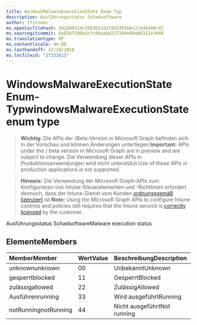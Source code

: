 ```yaml
---
title: WindowsMalwareExecutionState Enum-Typ
description: Ausführungsstatus Schadsoftware
author: tfitzmac
ms.openlocfilehash: 3d2dd9154c3563b11d17dd2455bbc2cbdb498c47
ms.sourcegitcommit: 6a82bf240a3cfc0baabd227349e08a08311e3d44
ms.translationtype: MT
ms.contentlocale: de-DE
ms.lasthandoff: 12/18/2018
ms.locfileid: "27332613"
---
```

# <a name="windowsmalwareexecutionstate-enum-type"></a><span data-ttu-id="df43d-103">WindowsMalwareExecutionState Enum-Typ</span><span class="sxs-lookup"><span data-stu-id="df43d-103">windowsMalwareExecutionState enum type</span></span>

> <span data-ttu-id="df43d-104">**Wichtig:** Die APIs der /Beta-Version in Microsoft Graph befinden sich in der Vorschau und können Änderungen unterliegen.</span><span class="sxs-lookup"><span data-stu-id="df43d-104">**Important:** APIs under the / beta version in Microsoft Graph are in preview and are subject to change.</span></span> <span data-ttu-id="df43d-105">Die Verwendung dieser APIs in Produktionsanwendungen wird nicht unterstützt.</span><span class="sxs-lookup"><span data-stu-id="df43d-105">Use of these APIs in production applications is not supported.</span></span>

> <span data-ttu-id="df43d-106">**Hinweis:** Die Verwendung der Microsoft Graph-APIs zum Konfigurieren von Intune-Steuerelementen und -Richtlinien erfordert dennoch, dass der Intune-Dienst vom Kunden [ordnungsgemäß lizenziert](https://go.microsoft.com/fwlink/?linkid=839381) ist.</span><span class="sxs-lookup"><span data-stu-id="df43d-106">**Note:** Using the Microsoft Graph APIs to configure Intune controls and policies still requires that the Intune service is [correctly licensed](https://go.microsoft.com/fwlink/?linkid=839381) by the customer.</span></span>

<span data-ttu-id="df43d-107">Ausführungsstatus Schadsoftware</span><span class="sxs-lookup"><span data-stu-id="df43d-107">Malware execution status</span></span>
## <a name="members"></a><span data-ttu-id="df43d-108">Elemente</span><span class="sxs-lookup"><span data-stu-id="df43d-108">Members</span></span>
|<span data-ttu-id="df43d-109">Member</span><span class="sxs-lookup"><span data-stu-id="df43d-109">Member</span></span>|<span data-ttu-id="df43d-110">Wert</span><span class="sxs-lookup"><span data-stu-id="df43d-110">Value</span></span>|<span data-ttu-id="df43d-111">Beschreibung</span><span class="sxs-lookup"><span data-stu-id="df43d-111">Description</span></span>|
|:---|:---|:---|
|<span data-ttu-id="df43d-112">unknown</span><span class="sxs-lookup"><span data-stu-id="df43d-112">unknown</span></span>|<span data-ttu-id="df43d-113">0</span><span class="sxs-lookup"><span data-stu-id="df43d-113">0</span></span>|<span data-ttu-id="df43d-114">Unbekannt</span><span class="sxs-lookup"><span data-stu-id="df43d-114">Unknown</span></span>|
|<span data-ttu-id="df43d-115">gesperrt</span><span class="sxs-lookup"><span data-stu-id="df43d-115">blocked</span></span>|<span data-ttu-id="df43d-116">1</span><span class="sxs-lookup"><span data-stu-id="df43d-116">1</span></span>|<span data-ttu-id="df43d-117">Gesperrt</span><span class="sxs-lookup"><span data-stu-id="df43d-117">Blocked</span></span>|
|<span data-ttu-id="df43d-118">zulässig</span><span class="sxs-lookup"><span data-stu-id="df43d-118">allowed</span></span>|<span data-ttu-id="df43d-119">2</span><span class="sxs-lookup"><span data-stu-id="df43d-119">2</span></span>|<span data-ttu-id="df43d-120">Zulässig</span><span class="sxs-lookup"><span data-stu-id="df43d-120">Allowed</span></span>|
|<span data-ttu-id="df43d-121">Ausführen</span><span class="sxs-lookup"><span data-stu-id="df43d-121">running</span></span>|<span data-ttu-id="df43d-122">3</span><span class="sxs-lookup"><span data-stu-id="df43d-122">3</span></span>|<span data-ttu-id="df43d-123">Wird ausgeführt</span><span class="sxs-lookup"><span data-stu-id="df43d-123">Running</span></span>|
|<span data-ttu-id="df43d-124">notRunning</span><span class="sxs-lookup"><span data-stu-id="df43d-124">notRunning</span></span>|<span data-ttu-id="df43d-125">4</span><span class="sxs-lookup"><span data-stu-id="df43d-125">4</span></span>|<span data-ttu-id="df43d-126">Nicht ausgeführt</span><span class="sxs-lookup"><span data-stu-id="df43d-126">Not running</span></span>|





